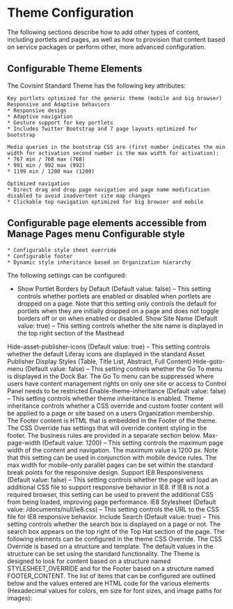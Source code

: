 # Theme Configuration
The following sections describe how to add other types of content, including portlets and pages, as well as how to provision that content based on service packages or perform other, more advanced configuration.

## Configurable Theme Elements
The Covisint Standard Theme has the following key attributes:
```
Key portlets optimized for the generic theme (mobile and big browser) Responsive and Adaptive behaviors
* Responsive design
* Adaptive navigation
* Gesture support for key portlets
* Includes Twitter Bootstrap and 7 page layouts optimized for bootstrap
```
```
Media queries in the bootstrap CSS are (first number indicates the min width for activation second number is the max width for activation):
* 767 min / 768 max (768)
* 991 min / 992 max (992)
* 1199 min / 1200 max (1200)
```
```
Optimized navigation
* Direct drag and drop page navigation and page name modification disabled to avoid inadvertent site map changes
* Clickable top navigation optimized for big browser and mobile
```
## Configurable page elements accessible from Manage Pages menu Configurable style
    * Configurable style sheet override
    * Configurable footer
    * Dynamic style inheritance based on Organization hierarchy             
The following settings can be configured:
* Show Portlet Borders by Default (Default value: false) – This setting controls whether portlets are enabled or disabled when portlets are dropped on a page.  Note that this setting only controls the default for portlets when they are initially dropped on a page and does not toggle borders off or on when enabled or disabled. Show Site Name (Default value: true) – This setting controls whether the site name is displayed in the top right section of the Masthead
 
Hide-asset-publisher-icons (Default value: true) – This setting controls whether the default Liferay icons are displayed in the standard Asset Publisher Display Styles (Table, Title List, Abstract, Full Content)
Hide-goto-menu (Default value: false) – This setting controls whether the Go To menu is displayed in the Dock Bar.  The Go To menu can be suppressed where users have content management rights on only one site or access to Control Panel needs to be restricted
Enable-theme-inheritance (Default value: false) – This setting controls whether theme inheritance is enabled.  Theme inheritance controls whether a CSS override and custom footer content will be applied to a page or site based on a users Organization membership.  The Footer content is HTML that is embedded in the Footer of the theme.  The CSS Override has settings that will override content styling in the footer.  The business rules are provided in a separate section below.
Max-page-width (Default value: 1200) – This setting controls the maximum page width of the content and navigation.  The maximum value is 1200 px.  Note that this setting can be used in conjunction with mobile device rules.  The max width for mobile-only parallel pages can be set within the standard break points for the responsive design.
Support IE8 Responsiveness (Default value: false) – This setting controls whether the page will load an additional CSS file to support responsive behavior in IE8.  If IE8 is not a required browser, this setting can be used to prevent the additional CSS from being loaded, improving page performance.
IE8 Stylesheet (Default value: /documents/null/ie8.css) – This setting controls the URL to the CSS file for IE8 responsive behavior.
Include Search (Default value: true) – This setting controls whether the search box is displayed on a page or not.  The search box appears on the top right of the Top Hat section of the page.
The following elements can be configured in the theme CSS Override.  The CSS Override is based on a structure and template.  The default values in the structure can be set using the standard functionality.  The Theme is designed to look for content based on a structure named STYLESHEET_OVERRIDE and for the Footer based on a structure named FOOTER_CONTENT.  The list of items that can be configured are outlined below and the values entered are HTML code for the various elements (Hexadecimal values for colors, em size for font sizes, and image paths for images):